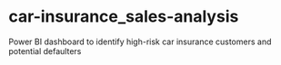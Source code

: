 # car-insurance_sales-analysis
Power BI dashboard to identify high-risk car insurance customers and potential defaulters
